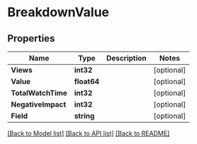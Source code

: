 # BreakdownValue

## Properties
Name | Type | Description | Notes
------------ | ------------- | ------------- | -------------
**Views** | **int32** |  | [optional] 
**Value** | **float64** |  | [optional] 
**TotalWatchTime** | **int32** |  | [optional] 
**NegativeImpact** | **int32** |  | [optional] 
**Field** | **string** |  | [optional] 

[[Back to Model list]](../README.md#documentation-for-models) [[Back to API list]](../README.md#documentation-for-api-endpoints) [[Back to README]](../README.md)


